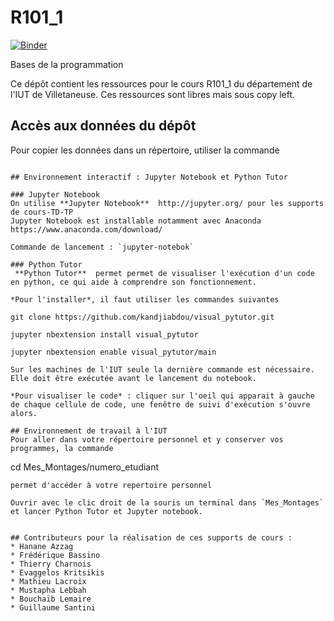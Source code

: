 # R101_1

[![Binder](https://mybinder.org/badge_logo.svg)](https://mybinder.org/v2/gh/iutVilletaneuseDptInfo/R101_1/master)

Bases de la programmation

Ce dépôt contient les ressources pour le cours R101_1 du département de l'IUT de Villetaneuse. Ces ressources sont libres mais sous copy left.

## Accès aux données du dépôt 
Pour copier les données dans un répertoire, utiliser la commande 
```git clone 

## Environnement interactif : Jupyter Notebook et Python Tutor

### Jupyter Notebook 
On utilise **Jupyter Notebook**  http://jupyter.org/ pour les supports de cours-TD-TP
Jupyter Notebook est installable notamment avec Anaconda https://www.anaconda.com/download/

Commande de lancement : `jupyter-notebok`

### Python Tutor 
 **Python Tutor**  permet permet de visualiser l'exécution d'un code en python, ce qui aide à comprendre son fonctionnement.
 
*Pour l'installer*, il faut utiliser les commandes suivantes 
```
    git clone https://github.com/kandjiabdou/visual_pytutor.git
    
    jupyter nbextension install visual_pytutor
    
    jupyter nbextension enable visual_pytutor/main
```    
Sur les machines de l'IUT seule la dernière commande est nécessaire. Elle doit être exécutée avant le lancement du notebook.

*Pour visualiser le code* : cliquer sur l'oeil qui apparait à gauche de chaque cellule de code, une fenêtre de suivi d'exécution s'ouvre alors. 

## Environnement de travail à l'IUT
Pour aller dans votre répertoire personnel et y conserver vos programmes, la commande
```
cd Mes_Montages/numero_etudiant 
```
permet d'accéder à votre repertoire personnel

Ouvrir avec le clic droit de la souris un terminal dans `Mes_Montages` et lancer Python Tutor et Jupyter notebook. 


## Contributeurs pour la réalisation de ces supports de cours :
* Hanane Azzag
* Frédérique Bassino
* Thierry Charnois
* Evaggelos Kritsikis
* Mathieu Lacroix
* Mustapha Lebbah
* Bouchaïb Lemaire
* Guillaume Santini
